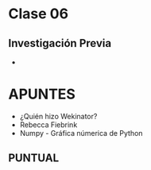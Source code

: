 # Clase 06 
## Investigación Previa
-


# APUNTES
* ¿Quién hizo Wekinator?
* Rebecca Fiebrink
* Numpy - Gráfica númerica de Python


## PUNTUAL
